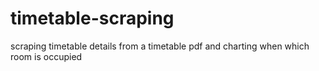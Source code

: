 # timetable-scraping
scraping timetable details from a timetable pdf and charting when which room is occupied
